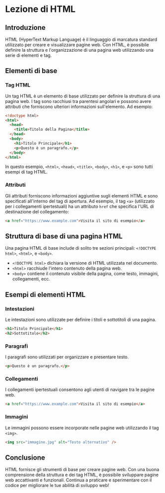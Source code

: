 <!-- @format -->

# Lezione di HTML

## Introduzione

HTML (HyperText Markup Language) è il linguaggio di marcatura standard utilizzato per creare e visualizzare pagine web. Con HTML, è possibile definire la struttura e l'organizzazione di una pagina web utilizzando una serie di elementi e tag.

## Elementi di base

### Tag HTML

Un tag HTML è un elemento di base utilizzato per definire la struttura di una pagina web. I tag sono racchiusi tra parentesi angolari e possono avere attributi che forniscono ulteriori informazioni sull'elemento. Ad esempio:

```html
<!doctype html>
<html>
  <head>
    <title>Titolo della Pagina</title>
  </head>
  <body>
    <h1>Titolo Principale</h1>
    <p>Questo è un paragrafo.</p>
  </body>
</html>
```

In questo esempio, `<html>`, `<head>`, `<title>`, `<body>`, `<h1>`, e `<p>` sono tutti esempi di tag HTML.

### Attributi

Gli attributi forniscono informazioni aggiuntive sugli elementi HTML e sono specificati all'interno del tag di apertura. Ad esempio, il tag `<a>` (utilizzato per i collegamenti ipertestuali) ha un attributo `href` che specifica l'URL di destinazione del collegamento:

```html
<a href="https://www.example.com">Visita il sito di esempio</a>
```

## Struttura di base di una pagina HTML

Una pagina HTML di base include di solito tre sezioni principali: `<!DOCTYPE html>`, `<html>`, e `<body>`.

- `<!DOCTYPE html>` dichiara la versione di HTML utilizzata nel documento.
- `<html>` racchiude l'intero contenuto della pagina web.
- `<body>` contiene il contenuto visibile della pagina, come testo, immagini, collegamenti, ecc.

## Esempi di elementi HTML

### Intestazioni

Le intestazioni sono utilizzate per definire i titoli e sottotitoli di una pagina.

```html
<h1>Titolo Principale</h1>
<h2>Sottotitolo</h2>
```

### Paragrafi

I paragrafi sono utilizzati per organizzare e presentare testo.

```html
<p>Questo è un paragrafo.</p>
```

### Collegamenti

I collegamenti ipertestuali consentono agli utenti di navigare tra le pagine web.

```html
<a href="https://www.example.com">Visita il sito di esempio</a>
```

### Immagini

Le immagini possono essere incorporate nelle pagine web utilizzando il tag `<img>`.

```html
<img src="immagine.jpg" alt="Testo alternativo" />
```

## Conclusione

HTML fornisce gli strumenti di base per creare pagine web. Con una buona comprensione della struttura e dei tag HTML, è possibile sviluppare pagine web accattivanti e funzionali. Continua a praticare e sperimentare con il codice per migliorare le tue abilità di sviluppo web!
